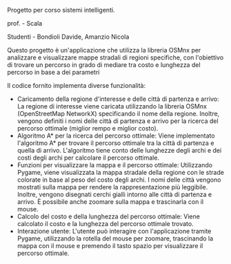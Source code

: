 Progetto per corso sistemi intelligenti.

prof. - Scala

Studenti - Bondioli Davide, Amanzio Nicola

Questo progetto è un'applicazione che utilizza la libreria OSMnx per analizzare e visualizzare mappe stradali di regioni specifiche,
con l'obiettivo di trovare un percorso in grado di mediare tra costo e lunghezza del percorso in base a dei parametri

Il codice fornito implementa diverse funzionalità:
- Caricamento della regione d'interesse e delle città di partenza e arrivo:
      La regione di interesse viene caricata utilizzando la libreria OSMnx (OpenStreetMap NetworkX) specificando il nome della regione.
      Inoltre, vengono definiti i nomi delle città di partenza e arrivo per la ricerca del percorso ottimale (miglior rempo e miglior costo).
- Algoritmo A* per la ricerca del percorso ottimale:
      Viene implementato l'algoritmo A* per trovare il percorso ottimale tra la città di partenza e quella di arrivo.
      L'algoritmo tiene conto delle lunghezze degli archi e dei costi degli archi per calcolare il percorso ottimale.
- Funzioni per visualizzare la mappa e il percorso ottimale:
      Utilizzando Pygame, viene visualizzata la mappa stradale della regione con le strade colorate in base al peso del costo degli archi.
      I nomi delle città vengono mostrati sulla mappa per rendere la rappresentazione più leggibile.
      Inoltre, vengono disegnati cerchi gialli intorno alle città di partenza e arrivo.
      È possibile anche zoomare sulla mappa e trascinarla con il mouse.
- Calcolo del costo e della lunghezza del percorso ottimale:
      Viene calcolato il costo e la lunghezza del percorso ottimale trovato.
- Interazione utente:
      L'utente può interagire con l'applicazione tramite Pygame, utilizzando la rotella del mouse per zoomare,
      trascinando la mappa con il mouse e premendo il tasto spazio per visualizzare il percorso ottimale.
  
